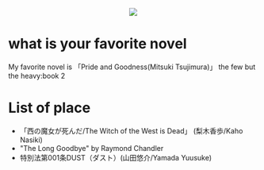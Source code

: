 <p align="center">
  <img src="https://github.com/user-attachments/assets/67e46a6f-4034-468a-9d38-c8992b0d3e66" >
</p>

# what is your favorite novel
My favorite novel is 「Pride and Goodness(Mitsuki Tsujimura)」
the few but the heavy:book 2

# List of place
- 「西の魔女が死んだ/The Witch of the West is Dead」 (梨木香歩/Kaho Nasiki)
- "The Long Goodbye" by Raymond Chandler
- 特別法第001条DUST（ダスト）(山田悠介/Yamada Yuusuke)
